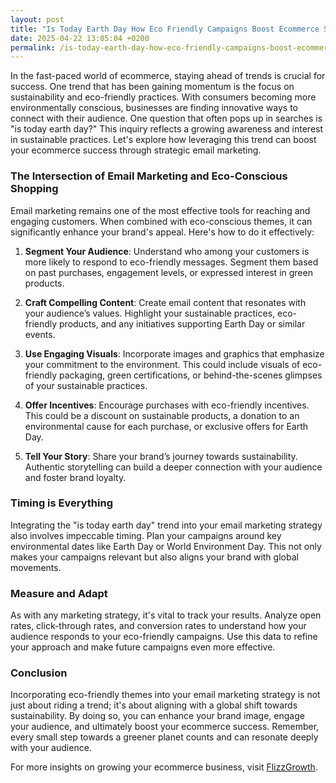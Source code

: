 ```yaml
---
layout: post
title: "Is Today Earth Day How Eco Friendly Campaigns Boost Ecommerce Success"
date: 2025-04-22 13:05:04 +0200
permalink: /is-today-earth-day-how-eco-friendly-campaigns-boost-ecommerce-success/
---
```



In the fast-paced world of ecommerce, staying ahead of trends is crucial for success. One trend that has been gaining momentum is the focus on sustainability and eco-friendly practices. With consumers becoming more environmentally conscious, businesses are finding innovative ways to connect with their audience. One question that often pops up in searches is "is today earth day?" This inquiry reflects a growing awareness and interest in sustainable practices. Let's explore how leveraging this trend can boost your ecommerce success through strategic email marketing.

### The Intersection of Email Marketing and Eco-Conscious Shopping

Email marketing remains one of the most effective tools for reaching and engaging customers. When combined with eco-conscious themes, it can significantly enhance your brand's appeal. Here's how to do it effectively:

1. **Segment Your Audience**: Understand who among your customers is more likely to respond to eco-friendly messages. Segment them based on past purchases, engagement levels, or expressed interest in green products.

2. **Craft Compelling Content**: Create email content that resonates with your audience’s values. Highlight your sustainable practices, eco-friendly products, and any initiatives supporting Earth Day or similar events.

3. **Use Engaging Visuals**: Incorporate images and graphics that emphasize your commitment to the environment. This could include visuals of eco-friendly packaging, green certifications, or behind-the-scenes glimpses of your sustainable practices.

4. **Offer Incentives**: Encourage purchases with eco-friendly incentives. This could be a discount on sustainable products, a donation to an environmental cause for each purchase, or exclusive offers for Earth Day.

5. **Tell Your Story**: Share your brand’s journey towards sustainability. Authentic storytelling can build a deeper connection with your audience and foster brand loyalty.

### Timing is Everything

Integrating the "is today earth day" trend into your email marketing strategy also involves impeccable timing. Plan your campaigns around key environmental dates like Earth Day or World Environment Day. This not only makes your campaigns relevant but also aligns your brand with global movements.

### Measure and Adapt

As with any marketing strategy, it's vital to track your results. Analyze open rates, click-through rates, and conversion rates to understand how your audience responds to your eco-friendly campaigns. Use this data to refine your approach and make future campaigns even more effective.

### Conclusion

Incorporating eco-friendly themes into your email marketing strategy is not just about riding a trend; it's about aligning with a global shift towards sustainability. By doing so, you can enhance your brand image, engage your audience, and ultimately boost your ecommerce success. Remember, every small step towards a greener planet counts and can resonate deeply with your audience.

For more insights on growing your ecommerce business, visit [FlizzGrowth](https://flizzgrowth.com).